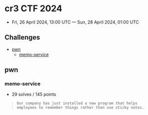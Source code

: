 # cr3 CTF 2024

- Fri, 26 April 2024, 13:00 UTC — Sun, 28 April 2024, 01:00 UTC

## Challenges

- [pwn](#pwn)
    - [memo-service](#memo-service)

## pwn

### memo-service

- 29 solves / 145 points

> ``` Our company has just installed a new program that helps employees to remember things rather than use sticky notes. ```
